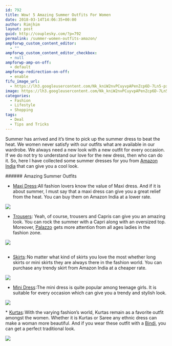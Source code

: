 ```yaml
---
id: 792
title: Wow! 5 Amazing Summer Outfits For Women
date: 2018-03-14T14:06:35+00:00
author: Rimjhim
layout: post
guid: http://couplesky.com/?p=792
permalink: /summer-women-outfits-amazon/
ampforwp_custom_content_editor:
  - ""
ampforwp_custom_content_editor_checkbox:
  - null
ampforwp-amp-on-off:
  - default
ampforwp-redirection-on-off:
  - enable
fifu_image_url:
  - https://lh3.googleusercontent.com/Nk_kniW2nvPCuyvpAPenZcp6D-7Ln5-pxr-eVQD1b8dIymm0TCGlSFbvXtHAhM77DVjYHZHYya4JInd8zH7GXSd4qGMRR0OLpekSIWMCVJ3i4RWZtQHp8_b43AVXcm_23SYwFJXZujvJM6XXx1j6yoprsDSNb19MZatfw93-9CjUR1D-8ztPuOVBz7gxZev-NiEJgc2KSE_7-KKMjpVCqbojmEFbHPo46NcxKLJc8FnNqjmF5NSYIZ94sGEI1kRhazFRfRfP8RcuAO5fBVD57bshK3uBHZMxarzGIpLrk1bTCj9ZEbhJf01jRwf28XLcbf-IonMaqs7Y7QOIVdkr7rkAuxSYWXkWg7yrHJHArKUsvPfekLlyMQ90ccAQX4JWXOa70iMEd0rJCvPztqlssftMuEudTVUGKkjt4PT-9Sb-iRSHF81A8tjqFZcnSOLKQeNfFZCJ7EwL_Q-mP68fBZRpWDTRMggyLGjMUmdWMxNWFBelrWlNwMqtnU4KQTvz8dIVP4Hq_Kbn34d4gcSHZsfFHFqesoEtK0jSu_3H6Pk1mkl4YLyQHqkKaGbetYWd1rDD9SVkCjn9_1LdWcYkbDbwnXWzXQ3xtxVINFJRF-PSj5QCandilvnfm14wNM48LEMuFo-pSDjf_uB_sod_-k3veFreJEAm=w600-h400-no
image: https://lh3.googleusercontent.com/Nk_kniW2nvPCuyvpAPenZcp6D-7Ln5-pxr-eVQD1b8dIymm0TCGlSFbvXtHAhM77DVjYHZHYya4JInd8zH7GXSd4qGMRR0OLpekSIWMCVJ3i4RWZtQHp8_b43AVXcm_23SYwFJXZujvJM6XXx1j6yoprsDSNb19MZatfw93-9CjUR1D-8ztPuOVBz7gxZev-NiEJgc2KSE_7-KKMjpVCqbojmEFbHPo46NcxKLJc8FnNqjmF5NSYIZ94sGEI1kRhazFRfRfP8RcuAO5fBVD57bshK3uBHZMxarzGIpLrk1bTCj9ZEbhJf01jRwf28XLcbf-IonMaqs7Y7QOIVdkr7rkAuxSYWXkWg7yrHJHArKUsvPfekLlyMQ90ccAQX4JWXOa70iMEd0rJCvPztqlssftMuEudTVUGKkjt4PT-9Sb-iRSHF81A8tjqFZcnSOLKQeNfFZCJ7EwL_Q-mP68fBZRpWDTRMggyLGjMUmdWMxNWFBelrWlNwMqtnU4KQTvz8dIVP4Hq_Kbn34d4gcSHZsfFHFqesoEtK0jSu_3H6Pk1mkl4YLyQHqkKaGbetYWd1rDD9SVkCjn9_1LdWcYkbDbwnXWzXQ3xtxVINFJRF-PSj5QCandilvnfm14wNM48LEMuFo-pSDjf_uB_sod_-k3veFreJEAm=w600-h400-no
categories:
  - Fashion
  - Lifestyle
  - Shopping
tags:
  - Deal
  - Tips and Tricks
---
```

Summer has arrived and it&#8217;s time to pick up the summer dress to beat the heat. We women never satisfy with our outfits what are available in our wardrobe. We always need a new look with a new outfit for every occasion. If we do not try to understand our love for the new dress, then who can do it. So, here I have collected some summer dresses for you from <a href="https://www.amazon.in/?&_encoding=UTF8&tag=couplesky-21&linkCode=ur2&linkId=f85028960ea8bec3aff7f0d8ed3d7fec&camp=3638&creative=24630" target="_blank" rel="noopener">Amazon India</a> that can give you a cool look.

######<img style="border: none !important; margin: 0px !important;" src="//ir-in.amazon-adsystem.com/e/ir?t=couplesky-21&l=ur2&o=31" alt="" width="1" height="1" border="0" /> Amazing Summer Outfits

  * <a href="https://www.amazon.in/s/s/ref=sr_nr_p_n_feature_six_brow_3?fst=as%3Aoff&rh=n%3A1571271031%2Cn%3A%211571272031%2Cn%3A1953602031%2Cn%3A11400137031%2Cp_98%3A10440597031%2Cn%3A1968445031%2Cp_n_feature_six_browse-bin%3A1974769031&bbn=1968445031&_encoding=UTF8&tag=couplesky-21&linkCode=ur2&linkId=c48cc67c6e2dde46ddcdde1db6527146&camp=3638&creative=24630" target="_blank" rel="noopener">Maxi Dress</a>:All fashion lovers know the value of Maxi dress. And if it is about summer, I must say that a maxi dress can give you a great relief from the heat. You can buy them on Amazon India at a lower rate.

<a href="https://www.amazon.in/gp/product/B071W2HK5C/ref=as_li_tl?ie=UTF8&camp=3638&creative=24630&creativeASIN=B071W2HK5C&linkCode=as2&tag=couplesky-21&linkId=b1039070257e1c12087bf6e11469370b" target="_blank" rel="noopener"><img class="aligncenter" src="//ws-in.amazon-adsystem.com/widgets/q?_encoding=UTF8&MarketPlace=IN&ASIN=B071W2HK5C&ServiceVersion=20070822&ID=AsinImage&WS=1&Format=_SL250_&tag=couplesky-21" border="0" /></a><img class="aligncenter" style="border: none !important; margin: 0px !important;" src="//ir-in.amazon-adsystem.com/e/ir?t=couplesky-21&l=am2&o=31&a=B071W2HK5C" alt="" width="1" height="1" border="0" />

  * <a href="https://www.amazon.in/s/ref=s9_acss_bw_cts_Wrsjn12s_T2L4_w?rh=i%3Aapparel%2Cn%3A1571271031%2Cn%3A%211571272031%2Cn%3A1953602031%2Cn%3A11400137031%2Cp_98%3A10440597031%2Cn%3A1968547031&bbn=11400137031&hidden-keywords=-ansh%20-stockings&ie=UTF8&lo=apparel&pf_rd_m=A1K21FY43GMZF8&pf_rd_s=merchandised-search-5&pf_rd_r=G1V6D8MFK7W3V6XB4CAN&pf_rd_t=101&pf_rd_p=958a174e-223f-415c-9a52-6976e93505ec&pf_rd_i=1953602031&_encoding=UTF8&tag=couplesky-21&linkCode=ur2&linkId=03f4aee61af102dfd84a3a66b3bfabf8&camp=3638&creative=24630" target="_blank" rel="noopener">Trousers</a>: Yeah, of course, trousers and Capris can give you an amazing look. You can rock the summer with a Capri along with an oversized top. Moreover, <a href="https://www.amazon.in/s/ref=nb_sb_noss?url=node%3D1968547031&field-keywords=palazzo&lo=apparel&rh=n%3A1968547031%2Ck%3Apalazzo&_encoding=UTF8&tag=couplesky-21&linkCode=ur2&linkId=742b215b5855f02d1336a37661dfbbaf&camp=3638&creative=24630" target="_blank" rel="noopener">Palazzo</a><img style="border: none !important; margin: 0px !important;" src="//ir-in.amazon-adsystem.com/e/ir?t=couplesky-21&l=ur2&o=31" alt="" width="1" height="1" border="0" /> gets more attention from all ages ladies in the fashion zone.

<a href="https://www.amazon.in/gp/product/B075YRW8W9/ref=as_li_tl?ie=UTF8&camp=3638&creative=24630&creativeASIN=B075YRW8W9&linkCode=as2&tag=couplesky-21&linkId=f3b7febb6d511672ac4983c3b8a67b64" target="_blank" rel="noopener"><img class="aligncenter" src="//ws-in.amazon-adsystem.com/widgets/q?_encoding=UTF8&MarketPlace=IN&ASIN=B075YRW8W9&ServiceVersion=20070822&ID=AsinImage&WS=1&Format=_SL250_&tag=couplesky-21" border="0" /></a>

<img class="aligncenter" style="border: none !important; margin: 0px !important;" src="//ir-in.amazon-adsystem.com/e/ir?t=couplesky-21&l=am2&o=31&a=B075YRW8W9" alt="" width="1" height="1" border="0" /> 

  * <a href="https://www.amazon.in/s/ref=sr_nr_n_9?fst=as%3Aoff&rh=n%3A13830302031%2Cp_98%3A10440597031%2Cn%3A1968511031&bbn=13830302031&_encoding=UTF8&tag=couplesky-21&linkCode=ur2&linkId=5e567b127e8cc398970fff6d09e38a14&camp=3638&creative=24630" target="_blank" rel="noopener">Skirts</a><img style="border: none !important; margin: 0px !important;" src="//ir-in.amazon-adsystem.com/e/ir?t=couplesky-21&l=ur2&o=31" alt="" width="1" height="1" border="0" />:<img style="border: none !important; margin: 0px !important;" src="//ir-in.amazon-adsystem.com/e/ir?t=couplesky-21&l=ur2&o=31" alt="" width="1" height="1" border="0" />No matter what kind of skirts you love the most whether long skirts or mini skirts they are always there in the fashion world. You can purchase any trendy skirt from Amazon India at a cheaper rate.

<a href="https://www.amazon.in/gp/product/B078WRP4QL/ref=as_li_tl?ie=UTF8&camp=3638&creative=24630&creativeASIN=B078WRP4QL&linkCode=as2&tag=couplesky-21&linkId=c71128e00d6604cf2f58ae9613caa887" target="_blank" rel="noopener"><img class="aligncenter" src="//ws-in.amazon-adsystem.com/widgets/q?_encoding=UTF8&MarketPlace=IN&ASIN=B078WRP4QL&ServiceVersion=20070822&ID=AsinImage&WS=1&Format=_SL250_&tag=couplesky-21" border="0" /></a>

  * <a href="https://www.amazon.in/s/gp/search/ref=sr_nr_p_n_feature_six_brow_3?fst=as%3Aoff&rh=n%3A1571271031%2Cn%3A%211571272031%2Cn%3A1953602031%2Cn%3A11400137031%2Cp_98%3A10440597031%2Cn%3A1968445031%2Cp_n_feature_six_browse-bin%3A1974766031&bbn=1968445031&ie=UTF8&qid=1521033664&_encoding=UTF8&tag=couplesky-21&linkCode=ur2&linkId=3e618c95387609ae513bc4e29f622194&camp=3638&creative=24630" target="_blank" rel="noopener">Mini Dress</a><img style="border: none !important; margin: 0px !important;" src="//ir-in.amazon-adsystem.com/e/ir?t=couplesky-21&l=ur2&o=31" alt="" width="1" height="1" border="0" />:The mini dress is quite popular among teenage girls. It is suitable for every occasion which can give you a trendy and stylish look.

<a href="https://www.amazon.in/gp/product/B01HMKG338/ref=as_li_tl?ie=UTF8&camp=3638&creative=24630&creativeASIN=B01HMKG338&linkCode=as2&tag=couplesky-21&linkId=d75afd86d3ddd4f4a66611eaa48303c0" target="_blank" rel="noopener"><img class="aligncenter" src="//ws-in.amazon-adsystem.com/widgets/q?_encoding=UTF8&MarketPlace=IN&ASIN=B01HMKG338&ServiceVersion=20070822&ID=AsinImage&WS=1&Format=_SL250_&tag=couplesky-21" border="0" /></a>

  *<img style="border: none !important; margin: 0px !important;" src="//ir-in.amazon-adsystem.com/e/ir?t=couplesky-21&l=am2&o=31&a=B01HMKG338" alt="" width="1" height="1" border="0" /> <a href="https://www.amazon.in/s/ref=s9_acss_bw_cts_Wrsjn12s_T1L1_w?rh=i%3Aapparel%2Cn%3A13358279031%2Cp_98%3A10440597031%2Cn%3A1968255031&bbn=13358279031&ie=UTF8&pf_rd_m=A1K21FY43GMZF8&pf_rd_s=merchandised-search-5&pf_rd_r=G1V6D8MFK7W3V6XB4CAN&pf_rd_t=101&pf_rd_p=958a174e-223f-415c-9a52-6976e93505ec&pf_rd_i=1953602031&_encoding=UTF8&tag=couplesky-21&linkCode=ur2&linkId=70749120004833f6a4cb503be0ad92f5&camp=3638&creative=24630" target="_blank" rel="noopener">Kurtas</a><img style="border: none !important; margin: 0px !important;" src="//ir-in.amazon-adsystem.com/e/ir?t=couplesky-21&l=ur2&o=31" alt="" width="1" height="1" border="0" />:<img style="border: none !important; margin: 0px !important;" src="//ir-in.amazon-adsystem.com/e/ir?t=couplesky-21&l=am2&o=31&a=B078WRP4QL" alt="" width="1" height="1" border="0" />With the varying fashion&#8217;s world, Kurtas remain as a favorite outfit amongst the women. Whether it is Kurtas or Saree any ethnic dress can make a woman more beautiful. And if you wear these outfit with a <a href="http://couplesky.com/bindi-forehead-jewellery-bindi-design-significance/" target="_blank" rel="noopener">Bindi</a>, you can get a perfect traditional look.

<a href="https://www.amazon.in/gp/product/B077XD3QS5/ref=as_li_tl?ie=UTF8&camp=3638&creative=24630&creativeASIN=B077XD3QS5&linkCode=as2&tag=couplesky-21&linkId=696bf033b5142841744f25dd4e2c8ce1" target="_blank" rel="noopener"><img class="aligncenter" src="//ws-in.amazon-adsystem.com/widgets/q?_encoding=UTF8&MarketPlace=IN&ASIN=B077XD3QS5&ServiceVersion=20070822&ID=AsinImage&WS=1&Format=_SL250_&tag=couplesky-21" border="0" /></a>

<img class="aligncenter" style="border: none !important; margin: 0px !important;" src="//ir-in.amazon-adsystem.com/e/ir?t=couplesky-21&l=am2&o=31&a=B077XD3QS5" alt="" width="1" height="1" border="0" />